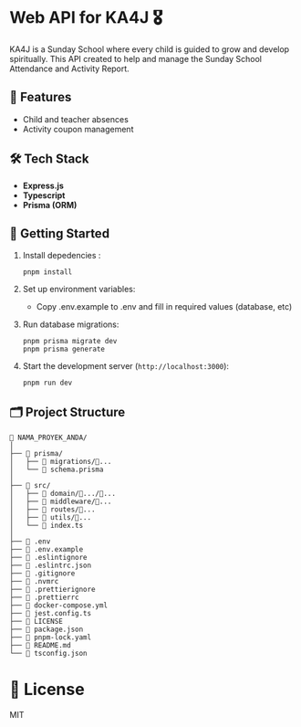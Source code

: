 # Web API for KA4J 🎖️

KA4J is a Sunday School where every child is guided to grow and develop spiritually. This API created to help and manage the Sunday School Attendance and Activity Report.

## 🎯 Features

- Child and teacher absences
- Activity coupon management

## 🛠️ Tech Stack

- **Express.js**
- **Typescript**
- **Prisma (ORM)**

## 🚀 Getting Started

1. Install depedencies :

    ```
    pnpm install
    ```

2. Set up environment variables:
    - Copy .env.example to .env and fill in required values (database, etc)

3. Run database migrations:

    ```
    pnpm prisma migrate dev
    pnpm prisma generate
    ```

4. Start the development server (`http://localhost:3000`):
    ```
    pnpm run dev
    ```

## 🗂️ Project Structure

```
📁 NAMA_PROYEK_ANDA/
│
├── 📁 prisma/
│   ├── 📁 migrations/📄...
│   └── 📄 schema.prisma
│
├── 📁 src/
│   ├── 📁 domain/📁.../📄...
│   ├── 📁 middleware/📄...
│   ├── 📁 routes/📄...
│   ├── 📁 utils/📄...
│   └── 📄 index.ts
│
├── 📄 .env
├── 📄 .env.example
├── 📄 .eslintignore
├── 📄 .eslintrc.json
├── 📄 .gitignore
├── 📄 .nvmrc
├── 📄 .prettierignore
├── 📄 .prettierrc
├── 📄 docker-compose.yml
├── 📄 jest.config.ts
├── 📄 LICENSE
├── 📄 package.json
├── 📄 pnpm-lock.yaml
├── 📄 README.md
└── 📄 tsconfig.json
```

# 📜 License

MIT
